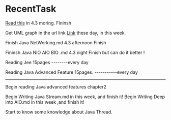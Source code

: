 # RecentTask

[Read this](https://www.jianshu.com/p/339fb5e98a5d) in 4.3 moring.                      Fininsh

Get UML graph in the url link [Link](http://www.falkhausen.de/index.html) these day, in this week.

Finish Java NetWorking.md 4.3 afternoon   Finish

Fininsh  Java NIO AIO BIO .md  4.3 night	Finish                   but can do it better !

Reading Jee 15pages           --------every day

Reading Java Advanced Feature 15pages.       -----------every day

---

Begin reading  Java advanced features chapter2

Begin Writing Java Stream.md in this week, and finish it!
Begin Writing Deep into AIO.md in this week ,and finish it!

Start to know some knowledge about Java Thread.

